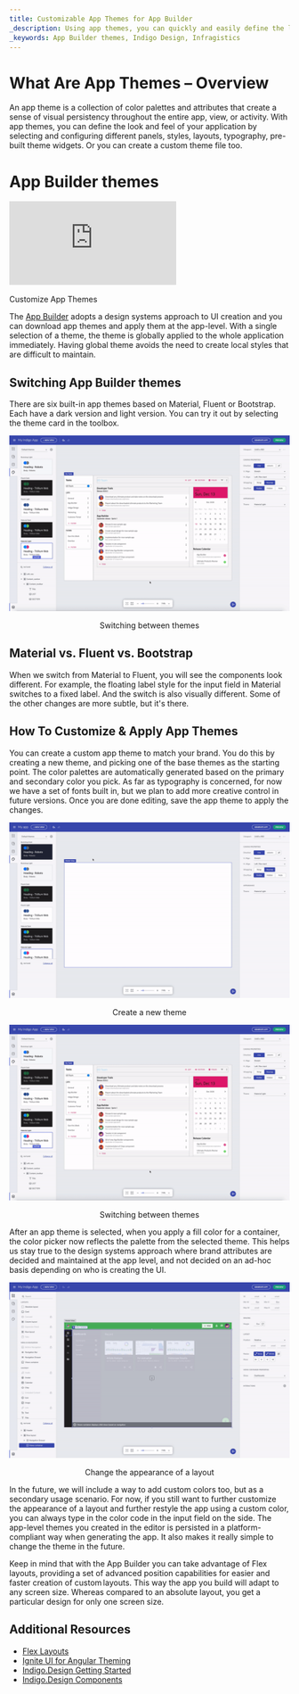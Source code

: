 ```yaml
---
title: Customizable App Themes for App Builder
_description: Using app themes, you can quickly and easily define the look and feel of your applications. Learn how to use pre-built app themes or customize your own.  
_keywords: App Builder themes, Indigo Design, Infragistics
---
```


# What Are App Themes – Overview

An app theme is a collection of color palettes and attributes that create a sense of visual persistency throughout the entire app, view, or activity. With app themes, you can define the look and feel of your application by selecting and configuring different panels, styles, layouts, typography, pre-built theme widgets. Or you can create a custom theme file too. 

# App Builder themes

<section class="video-container">
    <div>
        <div class="video-container__item">
            <iframe src="https://www.youtube.com/embed/gcTyeFp_65c?si=w-3ycuuDZ4whrEZc&list=UULF8cj8_eJROxAXsOjhbvduLw" frameborder="0" allowfullscreen></iframe>
        </div>
        <p>Customize App Themes</p>
    </div>
</section>

The [App Builder]({environment:infragisticsBaseUrl}/products/indigo-design/app-builder) adopts a design systems approach to UI creation and you can download app themes and apply them at the app-level. With a single selection of a theme, the theme is globally applied to the whole application immediately. Having global theme avoids the need to create local styles that are difficult to maintain.  

## Switching App Builder themes 

There are six built-in app themes based on Material, Fluent or Bootstrap. Each have a dark version and light version. You can try it out by selecting the theme card in the toolbox.  

![switching-between-themes-Indigo-Design-App-Builder](../images/switching-between-themes-Indigo-Design-App-Builder.gif)
<p style="text-align:center;">Switching between themes</p>

## Material vs. Fluent vs. Bootstrap 

When we switch from Material to Fluent, you will see the components look different. For example, the floating label style for the input field in Material switches to a fixed label. And the switch is also visually different. Some of the other changes are more subtle, but it's there. 

## How To Customize & Apply App Themes  

You can create a custom app theme to match your brand. You do this by creating a new theme, and picking one of the base themes as the starting point. The color palettes are automatically generated based on the primary and secondary color you pick. As far as typography is concerned, for now we have a set of fonts built in, but we plan to add more creative control in future versions. Once you are done editing, save the app theme to apply the changes.  

![create-theme-Indigo-Design-App-Builder](../images/create-theme-Indigo-Design-App-Builder.gif)
<p style="text-align:center;">Create a new theme</p>

![switching-between-themes-Indigo-Design-App-Builder](../images/switching-between-themes-Indigo-Design-App-Builder.gif)
<p style="text-align:center;">Switching between themes</p>

After an app theme is selected, when you apply a fill color for a container, the color picker now reflects the palette from the selected theme. This helps us stay true to the design systems approach where brand attributes are decided and maintained at the app level, and not decided on an ad-hoc basis depending on who is creating the UI. 

![change-appearance-Indigo-Design-App-Builder](../images/change-appearance-Indigo-Design-App-Builder.gif)
<p style="text-align:center;">Change the appearance of a layout</p>

In the future, we will include a way to add custom colors too, but as a secondary usage scenario. For now, if you still want to further customize the appearance of a layout and further restyle the app using a custom color, you can always type in the color code in the input field on the side. The app-level themes you created in the editor is persisted in a platform-compliant way when generating the app. It also makes it really simple to change the theme in the future.  

Keep in mind that with the App Builder you can take advantage of Flex layouts, providing a set of advanced position capabilities for easier and faster creation of custom layouts. This way the app you build will adapt to any screen size. Whereas compared to an absolute layout, you get a particular design for only one screen size. 

## Additional Resources

<div class="divider--half"></div>

* [Flex Layouts](../flex-layouts/flex-layouts.md)
* [Ignite UI for Angular Theming]({environment:infragisticsBaseUrl}/products/ignite-ui-angular/angular/components/themes/index)
* [Indigo.Design Getting Started](https://www.infragistics.com/products/indigo-design/help/getting-started)
* [Indigo.Design Components](https://www.infragistics.com/products/indigo-design/help/components/components-overview)

